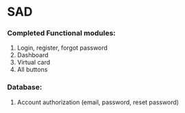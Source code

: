 # SAD

### Completed Functional modules:
1. Login, register, forgot password
2. Dashboard
3. Virtual card
4. All buttons

### Database:
1. Account authorization (email, password, reset password)
